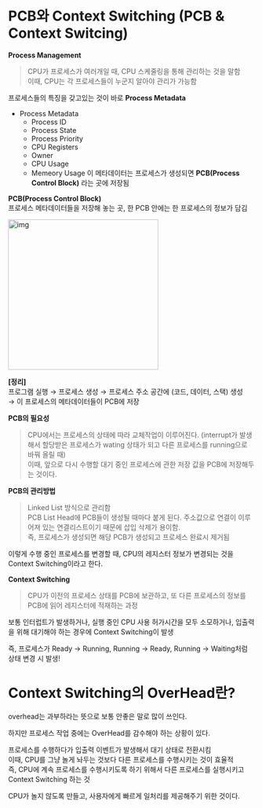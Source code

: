 # PCB와 Context Switching (PCB & Context Switcing)

**Process Management**   
> CPU가 프로세스가 여러개일 때, CPU 스케줄링을 통해 관리하는 것을 말함   
> 이때, CPU는 각 프로세스들이 누군지 알아야 관리가 가능함

프로세스들의 특징을 갖고있는 것이 바로 **Process Metadata**

+ Process Metadata
  + Process ID
  + Process State
  + Process Priority
  + CPU Registers
  + Owner
  + CPU Usage
  + Memeory Usage
이 메타데이터는 프로세스가 생성되면 **PCB(Process Control Block)** 라는 곳에 저장됨


**PCB(Process Control Block)**   
프로세스 메타데이터들을 저장해 놓는 곳, 한 PCB 안에는 한 프로세스의 정보가 담김

<img width="306" alt="img" src="https://user-images.githubusercontent.com/95405810/157158202-378b6cc1-bc6c-40bd-8a24-a8427f2f26d9.PNG">


**[정리]**   
프로그램 실행 → 프로세스 생성 → 프로세스 주소 공간에 (코드, 데이터, 스택) 생성    
→ 이 프로세스의 메타데이터들이 PCB에 저장

**PCB의 필요성**   
> CPU에서는 프로세스의 상태에 따라 교체작업이 이루어진다. (interrupt가 발생해서 할당받은 프로세스가 wating 상태가 되고 다른 프로세스를 running으로 바꿔 올릴 때)   
> 이때, 앞으로 다시 수행할 대기 중인 프로세스에 관한 저장 값을 PCB에 저장해두는 것이다.

**PCB의 관리방법**   
> Linked List 방식으로 관리함   
> PCB List Head에 PCB들이 생성될 때마다 붙게 된다. 주소값으로 연결이 이루어져 있는 연결리스트이기 때문에 삽입 삭제가 용이함.   
> 즉, 프로세스가 생성되면 해당 PCB가 생성되고 프로세스 완료시 제거됨


이렇게 수행 중인 프로세스를 변경할 때, CPU의 레지스터 정보가 변경되는 것을 Context Switching이라고 한다.


**Context Switching**   
> CPU가 이전의 프로세스 상태를 PCB에 보관하고, 또 다른 프로세스의 정보를 PCB에 읽어 레지스터에 적재하는 과정

보통 인터럽트가 발생하거나, 실행 중인 CPU 사용 허가시간을 모두 소모하거나, 입출력을 위해 대기해야 하는 경우에 Context Switching이 발생

즉, 프로세스가 Ready → Running, Running → Ready, Running → Waiting처럼 상태 변경 시 발생!


# Context Switching의 OverHead란?
overhead는 과부하라는 뜻으로 보통 안좋은 말로 많이 쓰인다.

하지만 프로세스 작업 중에는 OverHead를 감수해야 하는 상황이 있다.

프로세스를 수행하다가 입출력 이벤트가 발생해서 대기 상태로 전환시킴   
이때, CPU를 그냥 놀게 놔두는 것보다 다른 프로세스를 수행시키는 것이 효율적   
즉, CPU에 계속 프로세스를 수행시키도록 하기 위해서 다른 프로세스를 실행시키고 Context Switching 하는 것

CPU가 놀지 않도록 만들고, 사용자에게 빠르게 일처리를 제공해주기 위한 것이다.
